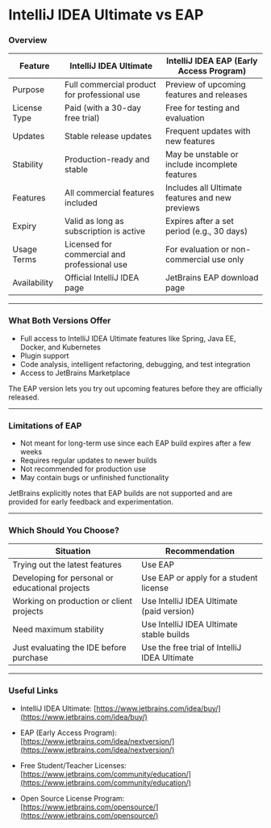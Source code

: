 # IntelliJ IDEA Ultimate vs EAP

### Overview

| Feature      | IntelliJ IDEA Ultimate                       | IntelliJ IDEA EAP (Early Access Program)        |
| ------------ | -------------------------------------------- | ----------------------------------------------- |
| Purpose      | Full commercial product for professional use | Preview of upcoming features and releases       |
| License Type | Paid (with a 30-day free trial)              | Free for testing and evaluation                 |
| Updates      | Stable release updates                       | Frequent updates with new features              |
| Stability    | Production-ready and stable                  | May be unstable or include incomplete features  |
| Features     | All commercial features included             | Includes all Ultimate features and new previews |
| Expiry       | Valid as long as subscription is active      | Expires after a set period (e.g., 30 days)      |
| Usage Terms  | Licensed for commercial and professional use | For evaluation or non-commercial use only       |
| Availability | Official IntelliJ IDEA page                  | JetBrains EAP download page                     |

---

### What Both Versions Offer

* Full access to IntelliJ IDEA Ultimate features like Spring, Java EE, Docker, and Kubernetes
* Plugin support
* Code analysis, intelligent refactoring, debugging, and test integration
* Access to JetBrains Marketplace

The EAP version lets you try out upcoming features before they are officially released.

---

### Limitations of EAP

* Not meant for long-term use since each EAP build expires after a few weeks
* Requires regular updates to newer builds
* Not recommended for production use
* May contain bugs or unfinished functionality

JetBrains explicitly notes that EAP builds are not supported and are provided for early feedback and experimentation.

---

### Which Should You Choose?

| Situation                                       | Recommendation                               |
| ----------------------------------------------- | -------------------------------------------- |
| Trying out the latest features                  | Use EAP                                      |
| Developing for personal or educational projects | Use EAP or apply for a student license       |
| Working on production or client projects        | Use IntelliJ IDEA Ultimate (paid version)    |
| Need maximum stability                          | Use IntelliJ IDEA Ultimate stable builds     |
| Just evaluating the IDE before purchase         | Use the free trial of IntelliJ IDEA Ultimate |

---

### Useful Links

* IntelliJ IDEA Ultimate:
  [https://www.jetbrains.com/idea/buy/](https://www.jetbrains.com/idea/buy/)

* EAP (Early Access Program):
  [https://www.jetbrains.com/idea/nextversion/](https://www.jetbrains.com/idea/nextversion/)

* Free Student/Teacher Licenses:
  [https://www.jetbrains.com/community/education/](https://www.jetbrains.com/community/education/)

* Open Source License Program:
  [https://www.jetbrains.com/opensource/](https://www.jetbrains.com/opensource/)
